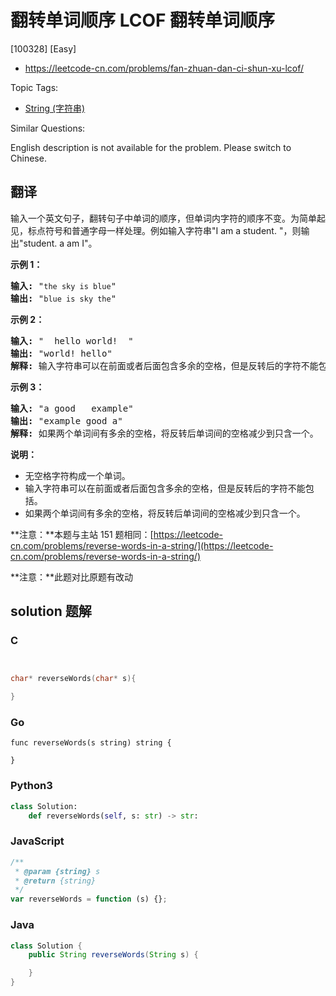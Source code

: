 # 翻转单词顺序 LCOF 翻转单词顺序

[100328] [Easy]

- https://leetcode-cn.com/problems/fan-zhuan-dan-ci-shun-xu-lcof/

Topic Tags:

- [String (字符串)](https://leetcode-cn.com/tag/string/)

Similar Questions:

English description is not available for the problem. Please switch to Chinese.

## 翻译

输入一个英文句子，翻转句子中单词的顺序，但单词内字符的顺序不变。为简单起见，标点符号和普通字母一样处理。例如输入字符串"I am a student. "，则输出"student. a am I"。

**示例 1：**

<pre><strong>输入:</strong> "<code>the sky is blue</code>"
<strong>输出:&nbsp;</strong>"<code>blue is sky the</code>"
</pre>

**示例 2：**

<pre><strong>输入:</strong> " &nbsp;hello world! &nbsp;"
<strong>输出:&nbsp;</strong>"world! hello"
<strong>解释: </strong>输入字符串可以在前面或者后面包含多余的空格，但是反转后的字符不能包括。
</pre>

**示例 3：**

<pre><strong>输入:</strong> "a good &nbsp; example"
<strong>输出:&nbsp;</strong>"example good a"
<strong>解释: </strong>如果两个单词间有多余的空格，将反转后单词间的空格减少到只含一个。
</pre>

**说明：**

- 无空格字符构成一个单词。
- 输入字符串可以在前面或者后面包含多余的空格，但是反转后的字符不能包括。
- 如果两个单词间有多余的空格，将反转后单词间的空格减少到只含一个。

**注意：**本题与主站 151 题相同：[https://leetcode-cn.com/problems/reverse-words-in-a-string/](https://leetcode-cn.com/problems/reverse-words-in-a-string/)

**注意：**此题对比原题有改动

## solution 题解

### C

```c


char* reverseWords(char* s){

}


```

### Go

```golang
func reverseWords(s string) string {

}
```

### Python3

```python
class Solution:
    def reverseWords(self, s: str) -> str:
```

### JavaScript

```javascript
/**
 * @param {string} s
 * @return {string}
 */
var reverseWords = function (s) {};
```

### Java

```java
class Solution {
    public String reverseWords(String s) {

    }
}
```
